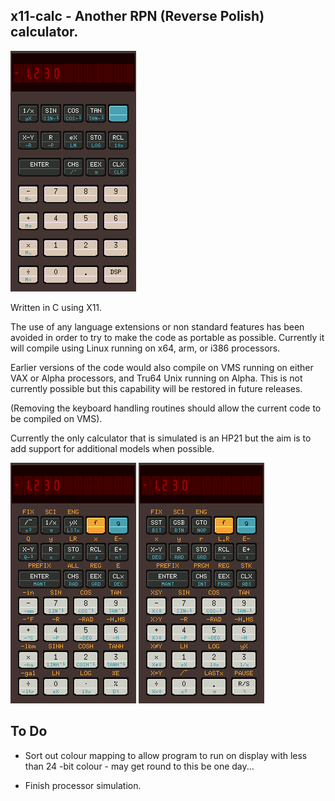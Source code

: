 ## x11-calc - Another RPN (Reverse Polish) calculator.

![HP21](./images/x11-calc-21.png) 

Written in C using X11.  

The use of any language extensions or non standard features has been avoided
in order to try to make the code as portable as possible.  Currently it will
compile using Linux running on x64, arm, or i386 processors.  

Earlier versions of the code would also compile on VMS running on either VAX
or Alpha processors, and Tru64 Unix running on Alpha.  This is not currently
possible but this capability will be restored in future releases.  

(Removing the keyboard handling routines should allow the current code to be
compiled on VMS).

Currently the only calculator that is simulated is an HP21 but the aim is to
add support for additional models when possible.

![HP32](./images/x11-calc-32.png) ![HP33](./images/x11-calc-33.png)


## To Do

* Sort out colour mapping to allow program to run on display with less  than
  24 -bit colour - may get round to this be one day...

* Finish processor simulation.
